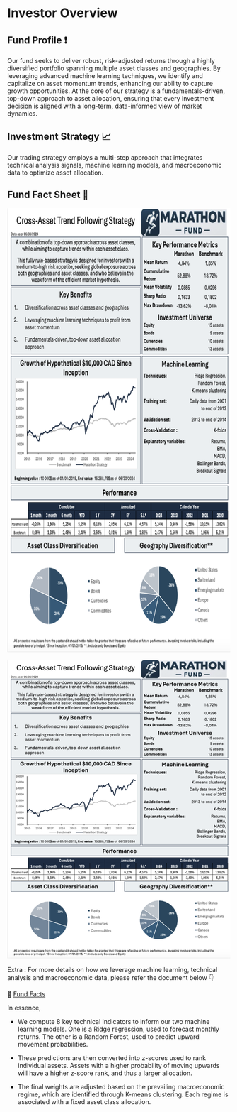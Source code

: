 # Investor Overview 

## Fund Profile ❗️

Our fund seeks to deliver robust, risk-adjusted returns through a highly diversified portfolio spanning multiple asset classes and geographies. By leveraging advanced machine learning techniques, we identify and capitalize on asset momentum trends, enhancing our ability to capture growth opportunities. At the core of our strategy is a fundamentals-driven, top-down approach to asset allocation, ensuring that every investment decision is aligned with a long-term, data-informed view of market dynamics.

## Investment Strategy 📈

Our trading strategy employs a multi-step approach that integrates technical analysis signals, machine learning models, and macroeconomic data to optimize asset allocation. 

## Fund Fact Sheet 🥧


<img src="Fund_Fact_Sheet.png" width="700" height="1000" />


![Fund Fact Sheet](Fund_Fact_Sheet.png)


Extra : For more details on how we leverage machine learning, technical analysis and macroeconomic data, please refer the document below 👇

📄 [Fund Facts](https://github.com/fangsitang/Trading-Algo-Random-Forest/blob/bf3ad9d70a75e0b76c86fb454aa724c2de76731c/Rapport_ML_Trend-Following.pdf)

In essence, 

* We compute 8 key technical indicators to inform our two machine learning models. One is a Ridge regression, used to forecast monthly returns. The other is a Random Forest, used to predict upward movement probabilities.
  
* These predictions are then converted into z-scores used to rank individual assets. Assets with a higher probability of moving upwards will have a higher z-score rank, and thus a larger allocation.
  
* The final weights are adjusted based on the prevailing macroeconomic regime, which are identified through K-means clustering. Each regime is associated with a fixed asset class allocation.
